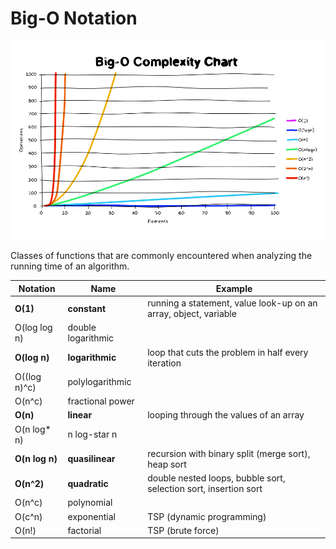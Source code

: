 # Big-O Notation

<p align="center">
  <img src="../../../assets/big-o-notation.svg">
</p>

Classes of functions that are commonly encountered when analyzing the running time of an algorithm.

| Notation     | Name     | Example |
|--------------|----------|---------|
| **O(1)**         | **constant** | running a statement, value look-up on an array, object, variable |
| O(log log n) | double logarithmic | |
| **O(log n)**     | **logarithmic**        | loop that cuts the problem in half every iteration |
| O((log n)^c) | polylogarithmic    | |
| O(n^c)       | fractional power   | |
| **O(n)**         | **linear**             | looping through the values of an array |
| O(n log* n)  | n log-star n       | |
| **O(n log n)**   | **quasilinear**        | recursion with binary split (merge sort), heap sort |
| **O(n^2)**       | **quadratic**          | double nested loops, bubble sort, selection sort, insertion sort |
| O(n^c)       | polynomial         | |
| O(c^n)       | exponential        | TSP (dynamic programming) |
| O(n!)        | factorial          | TSP (brute force) |